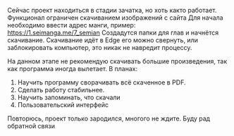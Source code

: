 Сейчас проект находиться в стадии зачатка, но хоть както работает.
Функционал ограничен скачиванием изображений с сайта
Для начала необходимо ввести адрес манги, пример: https://1.seimanga.me/7_semian
Создадутся папки для глав и начнётся скачивание.
Скачивание идёт в Edge его можно свернуть, или заблокировать компьютер, это никак не навредит процессу.

На данном этапе не рекомендую скачивать большие произведения, так как программа иногда вылетает. 
В планах:
1. Научить программу сворачивать всё скаченное в PDF.
2. Сделать работу стабильнее.
3. Научить запоминать, что скачали
4. Пользовательский интерфейс

Повторюсь, проект только зародился, многого не ждите. Буду рад обратной связи
